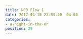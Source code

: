 ```yaml
---
title: NER Flow 1
date: 2017-04-18 22:53:00 -04:00
categories:
- a-night-in-the-er
position: 29
---
```



